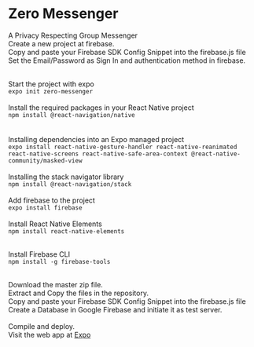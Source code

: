 # Zero Messenger
A Privacy Respecting Group Messenger<br>
Create a new project at firebase.<br>
Copy and paste your Firebase SDK Config Snippet into the firebase.js file<br>
Set the Email/Password as Sign In and authentication method in firebase.<br>
<br>

Start the project with expo <br>
`expo init zero-messenger` <br>
<br>
Install the required packages in your React Native project<br>
`npm install @react-navigation/native`<br><br><br>
Installing dependencies into an Expo managed project<br>
`expo install react-native-gesture-handler react-native-reanimated react-native-screens react-native-safe-area-context @react-native-community/masked-view`<br>
<br>
Installing the stack navigator library<br>
`npm install @react-navigation/stack`<br>
<br>
Add firebase to the project<br>
`expo install firebase`<br>
<br>
Install React Native Elements<br>
`npm install react-native-elements`<br>
<br>

Install Firebase CLI <br>
`npm install -g firebase-tools`
<br>

<br>
Download the master zip file.
<br>
Extract and Copy the files in the repository.
<br>
Copy and paste your Firebase SDK Config Snippet into the firebase.js file<br>
Create a Database in Google Firebase and initiate it as test server.<br>
<br>
Compile and deploy.<br>
Visit the web app at <a href="https://expo.io/@tharunoptimus/projects/zero-messenger"> Expo </a>
